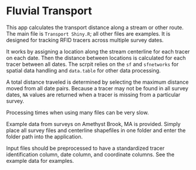 # Fluvial Transport

This app calculates the transport distance along a stream or other route. The main file is `Transport Shiny.R`; all other files are examples.
It is designed for tracking RFID tracers across multiple survey dates.

It works by assigning a location along the stream centerline for each tracer on each date. Then the distance between locations is calculated for each tracer between all dates. The scrpit relies on the `sf` and `sfnetworks` for spatial data handling and `data.table` for other data processing.

A total distance traveled is determined by selecting the maximum distance moved from all date pairs. Because a tracer may not be found in all survey dates, `NA` values are returned when a tracer is missing from a particular survey.

Processing times when using many files can be very slow.

Example data from surveys on Amethyst Brook, MA is provided. Simply place all survey files and centerline shapefiles in one folder and enter the folder path into the application.

Input files should be preprocessed to have a standardized tracer identification column, date column, and coordinate columns. See the example data for examples.
